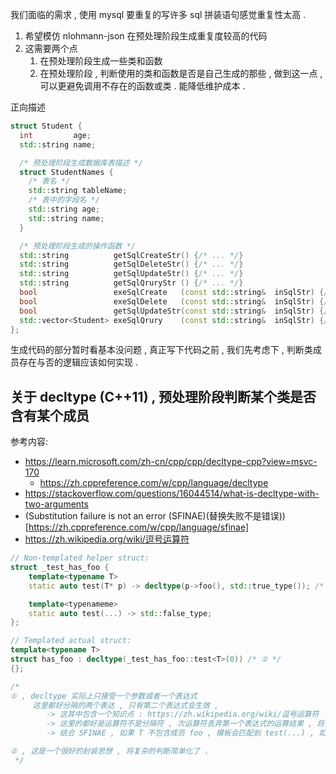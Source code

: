 
我们面临的需求 , 使用 mysql 要重复的写许多 sql 拼装语句感觉重复性太高 . 
1. 希望模仿 nlohmann-json 在预处理阶段生成重复度较高的代码
2. 这需要两个点
   1. 在预处理阶段生成一些类和函数
   2. 在预处理阶段 , 判断使用的类和函数是否是自己生成的那些 , 做到这一点 , 可以更避免调用不存在的函数或类 . 
      能降低维护成本 . 

正向描述

```c++
struct Student {
  int         age;
  std::string name;

  /* 预处理阶段生成数据库表描述 */
  struct StudentNames {
    /* 表名 */
    std::string tableName;
    /* 表中的字段名 */
    std::string age;
    std::string name;
  }

  /* 预处理阶段生成的操作函数 */
  std::string          getSqlCreateStr() {/* ... */}
  std::string          getSqlDeleteStr() {/* ... */}
  std::string          getSqlUpdateStr() {/* ... */}
  std::string          getSqlQruryStr () {/* ... */}
  bool                 exeSqlCreate   (const std::string&  inSqlStr) {/* ... */}
  bool                 exeSqlDelete   (const std::string&  inSqlStr) {/* ... */}
  bool                 getSqlUpdateStr(const std::string&  inSqlStr) {/* ... */}
  std::vector<Student> exeSqlQrury    (const std::string&  inSqlStr) {/* ... */}
};
```


生成代码的部分暂时看基本没问题 , 真正写下代码之前 , 我们先考虑下 , 判断类成员存在与否的逻辑应该如何实现 . 

## 关于 decltype (C++11) , 预处理阶段判断某个类是否含有某个成员

参考内容:
- https://learn.microsoft.com/zh-cn/cpp/cpp/decltype-cpp?view=msvc-170
   - https://zh.cppreference.com/w/cpp/language/decltype 
- https://stackoverflow.com/questions/16044514/what-is-decltype-with-two-arguments
- (Substitution failure is not an error (SFINAE)(替换失败不是错误))[https://zh.cppreference.com/w/cpp/language/sfinae]
- https://zh.wikipedia.org/wiki/逗号运算符

```c++
// Non-templated helper struct:
struct _test_has_foo {
    template<typename T>
    static auto test(T* p) -> decltype(p->foo(), std::true_type()); /* ① */

    template<typenameme>
    static auto test(...) -> std::false_type;
};

// Templated actual struct:
template<typename T>
struct has_foo : decltype(_test_has_foo::test<T>(0)) /* ② */
{};

/* 
① , decltype 实际上只接受一个参数或者一个表达式
     这里都好分隔的两个表达 , 只有第二个表达式会生效 , 
        -> 这其中包含一个知识点 : https://zh.wikipedia.org/wiki/逗号运算符
        -> 这里的都好是运算符不是分隔符 , 次运算符丢弃第一个表达式的运算结果 , 将第二个表达式交割 decltype 进行处理
        -> 结合 SFINAE , 如果 T 不包含成员 foo , 模板会匹配到 test(...) , 如果 T 包含成员 , 模板会匹配到 test(T*)

② , 这是一个很好的封装思想 , 将复杂的判断简单化了 . 
 */
```
